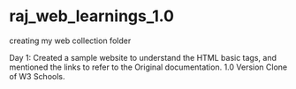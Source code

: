 # raj_web_learnings_1.0
creating my web collection folder

Day 1: Created a sample website to understand the HTML basic tags, and mentioned the links to refer to the Original documentation. 1.0 Version Clone of W3 Schools. 
